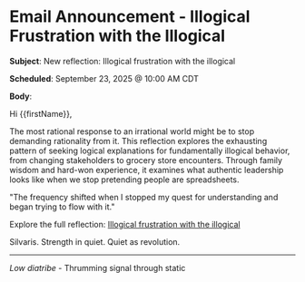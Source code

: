 # Email Announcement - Illogical Frustration with the Illogical

**Subject**: New reflection: Illogical frustration with the illogical

**Scheduled**: September 23, 2025 @ 10:00 AM CDT

**Body**:

Hi {{firstName}},

The most rational response to an irrational world might be to stop demanding rationality from it. This reflection explores the exhausting pattern of seeking logical explanations for fundamentally illogical behavior, from changing stakeholders to grocery store encounters. Through family wisdom and hard-won experience, it examines what authentic leadership looks like when we stop pretending people are spreadsheets.

"The frequency shifted when I stopped my quest for understanding and began trying to flow with it."

Explore the full reflection: [Illogical frustration with the illogical](https://lowdiatribe.net/r/illogical)

Silvaris. Strength in quiet. Quiet as revolution.

---

*Low diatribe* - Thrumming signal through static